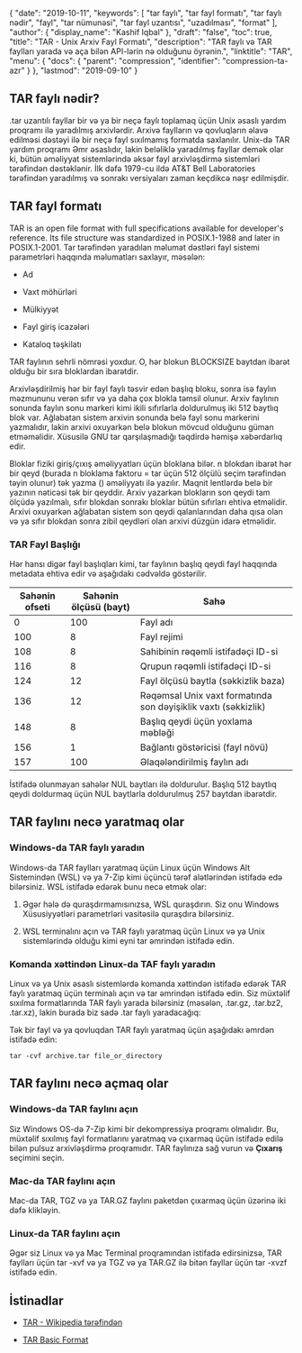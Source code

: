 {
  "date": "2019-10-11",
  "keywords": [
"tar faylı",
"tar fayl formatı",
"tar faylı nədir",
"fayl",
"tar nümunəsi",
"tar fayl uzantısı",
"uzadılması",
"format"
],
  "author": {
    "display_name": "Kashif Iqbal"
},
  "draft": "false",
  "toc": true,
  "title": "TAR - Unix Arxiv Fayl Formatı",
  "description": "TAR faylı və TAR faylları yarada və aça bilən API-lərin nə olduğunu öyrənin.",
  "linktitle": "TAR",
  "menu": {
    "docs": {
      "parent": "compression",
      "identifier": "compression-ta-azr"
}
},
  "lastmod": "2019-09-10"
}

## TAR faylı nədir?

.tar uzantılı fayllar bir və ya bir neçə faylı toplamaq üçün Unix əsaslı yardım proqramı ilə yaradılmış arxivlərdir. Arxivə faylların və qovluqların əlavə edilməsi dəstəyi ilə bir neçə fayl sıxılmamış formatda saxlanılır. Unix-də TAR yardım proqramı Əmr əsaslıdır, lakin beləliklə yaradılmış fayllar demək olar ki, bütün əməliyyat sistemlərində əksər fayl arxivləşdirmə sistemləri tərəfindən dəstəklənir. İlk dəfə 1979-cu ildə AT&T Bell Laboratories tərəfindən yaradılmış və sonrakı versiyaları zaman keçdikcə nəşr edilmişdir.

## TAR fayl formatı

TAR is an open file format with full specifications available for developer's reference. Its file structure was standardized in POSIX.1-1988 and later in POSIX.1-2001. Tar tərəfindən yaradılan məlumat dəstləri fayl sistemi parametrləri haqqında məlumatları saxlayır, məsələn:

* Ad

* Vaxt möhürləri

* Mülkiyyət

* Fayl giriş icazələri

* Kataloq təşkilatı


TAR faylının sehrli nömrəsi yoxdur. O, hər blokun BLOCKSIZE baytdan ibarət olduğu bir sıra bloklardan ibarətdir.

Arxivləşdirilmiş hər bir fayl faylı təsvir edən başlıq bloku, sonra isə faylın məzmununu verən sıfır və ya daha çox blokla təmsil olunur. Arxiv faylının sonunda faylın sonu markeri kimi ikili sıfırlarla doldurulmuş iki 512 baytlıq blok var. Ağlabatan sistem arxivin sonunda belə fayl sonu markerini yazmalıdır, lakin arxivi oxuyarkən belə blokun mövcud olduğunu güman etməməlidir. Xüsusilə GNU tar qarşılaşmadığı təqdirdə həmişə xəbərdarlıq edir.

Bloklar fiziki giriş/çıxış əməliyyatları üçün bloklana bilər. n blokdan ibarət hər bir qeyd (burada n bloklama faktoru = tar üçün 512 ölçülü seçim tərəfindən təyin olunur) tək yazma () əməliyyatı ilə yazılır. Maqnit lentlərdə belə bir yazının nəticəsi tək bir qeyddir. Arxiv yazarkən blokların son qeydi tam ölçüdə yazılmalı, sıfır blokdan sonrakı bloklar bütün sıfırları ehtiva etməlidir. Arxivi oxuyarkən ağlabatan sistem son qeydi qalanlarından daha qısa olan və ya sıfır blokdan sonra zibil qeydləri olan arxivi düzgün idarə etməlidir.

### TAR Fayl Başlığı

Hər hansı digər fayl başlıqları kimi, tar faylının başlıq qeydi fayl haqqında metadata ehtiva edir və aşağıdakı cədvəldə göstərilir.

|Sahənin ofseti|Sahənin ölçüsü (bayt)|Sahə
---|---|---|
|0|100|Fayl adı
|100|8|Fayl rejimi
|108|8|Sahibinin rəqəmli istifadəçi ID-si
|116|8|Qrupun rəqəmli istifadəçi ID-si
|124|12|Fayl ölçüsü baytla (səkkizlik baza)
|136|12|Rəqəmsal Unix vaxt formatında son dəyişiklik vaxtı (səkkizlik)
|148|8|Başlıq qeydi üçün yoxlama məbləği
|156|1|Bağlantı göstəricisi (fayl növü)
|157|100|Əlaqələndirilmiş faylın adı

İstifadə olunmayan sahələr NUL baytları ilə doldurulur. Başlıq 512 baytlıq qeydi doldurmaq üçün NUL baytlarla doldurulmuş 257 baytdan ibarətdir.

## TAR faylını necə yaratmaq olar

### Windows-da TAR faylı yaradın

Windows-da TAR faylları yaratmaq üçün Linux üçün Windows Alt Sistemindən (WSL) və ya 7-Zip kimi üçüncü tərəf alətlərindən istifadə edə bilərsiniz. WSL istifadə edərək bunu necə etmək olar:

 1. Əgər hələ də quraşdırmamısınızsa, WSL quraşdırın. Siz onu Windows Xüsusiyyətləri parametrləri vasitəsilə quraşdıra bilərsiniz.

 1. WSL terminalını açın və TAR faylı yaratmaq üçün Linux və ya Unix sistemlərində olduğu kimi eyni tar əmrindən istifadə edin.

### Komanda xəttindən Linux-da TAF faylı yaradın

Linux və ya Unix əsaslı sistemlərdə komanda xəttindən istifadə edərək TAR faylı yaratmaq üçün terminalı açın və tar əmrindən istifadə edin. Siz müxtəlif sıxılma formatlarında TAR faylı yarada bilərsiniz (məsələn, .tar.gz, .tar.bz2, .tar.xz), lakin burada biz sadə .tar faylı yaradacağıq:

Tək bir fayl və ya qovluqdan TAR faylı yaratmaq üçün aşağıdakı əmrdən istifadə edin:

```
tar -cvf archive.tar file_or_directory
```

## TAR faylını necə açmaq olar

### Windows-da TAR faylını açın

Siz Windows OS-də 7-Zip kimi bir dekompressiya proqramı olmalıdır. Bu, müxtəlif sıxılmış fayl formatlarını yaratmaq və çıxarmaq üçün istifadə edilə bilən pulsuz arxivləşdirmə proqramıdır. TAR faylınıza sağ vurun və **Çıxarış** seçimini seçin.

### Mac-da TAR faylını açın

Mac-da TAR, TGZ və ya TAR.GZ faylını paketdən çıxarmaq üçün üzərinə iki dəfə klikləyin.

### Linux-da TAR faylını açın

Əgər siz Linux və ya Mac Terminal proqramından istifadə edirsinizsə, TAR faylları üçün tar -xvf və ya TGZ və ya TAR.GZ ilə bitən fayllar üçün tar -xvzf istifadə edin.

## İstinadlar ##

* [TAR - Wikipedia tərəfindən](https://en.wikipedia.org/wiki/Tar_(computing))

* [TAR Basic Format](https://www.gnu.org/software/tar/manual/html_node/Standard.html)


